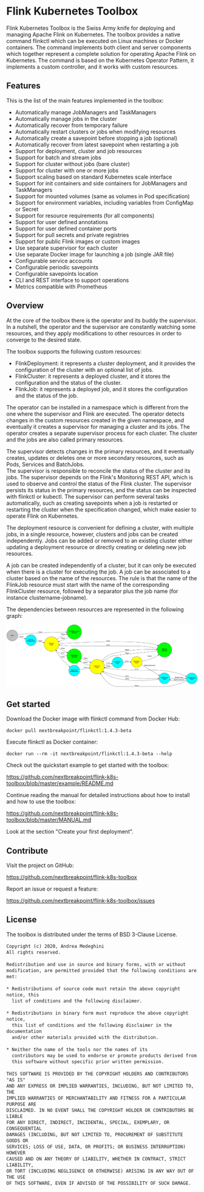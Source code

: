# Flink Kubernetes Toolbox

Flink Kubernetes Toolbox is the Swiss Army knife for deploying and managing Apache Flink on Kubernetes.
The toolbox provides a native command flinkctl which can be executed on Linux machines or Docker containers.
The command implements both client and server components which together represent a complete solution for operating Apache Flink on Kubernetes.
The command is based on the Kubernetes Operator Pattern, it implements a custom controller, and it works with custom resources.         


## Features

This is the list of the main features implemented in the toolbox:
- Automatically manage JobManagers and TaskManagers
- Automatically manage jobs in the cluster
- Automatically recover from temporary failure
- Automatically restart clusters or jobs when modifying resources
- Automatically create a savepoint before stopping a job (optional)
- Automatically recover from latest savepoint when restarting a job
- Support for deployment, cluster and job resources
- Support for batch and stream jobs
- Support for cluster without jobs (bare cluster)
- Support for cluster with one or more jobs
- Support scaling based on standard Kubernetes scale interface
- Support for init containers and side containers for JobManagers and TaskManagers
- Support for mounted volumes (same as volumes in Pod specification)
- Support for environment variables, including variables from ConfigMap or Secret
- Support for resource requirements (for all components)
- Support for user defined annotations
- Support for user defined container ports
- Support for pull secrets and private registries
- Support for public Flink images or custom images
- Use separate supervisor for each cluster
- Use separate Docker image for launching a job (single JAR file)
- Configurable service accounts
- Configurable periodic savepoints
- Configurable savepoints location
- CLI and REST interface to support operations
- Metrics compatible with Prometheus


## Overview

At the core of the toolbox there is the operator and its buddy the supervisor.
In a nutshell, the operator and the supervisor are constantly watching some resources,
and they apply modifications to other resources in order to converge to the desired state.

The toolbox supports the following custom resources:
- FlinkDeployment: it represents a cluster deployment, and it provides the configuration of the cluster with an optional list of jobs.
- FlinkCluster: it represents a deployed cluster, and it stores the configuration and the status of the cluster.
- FlinkJob: it represents a deployed job, and it stores the configuration and the status of the job.

The operator can be installed in a namespace which is different from the one where the supervisor and Flink are executed.
The operator detects changes in the custom resources created in the given namespace, and eventually it creates a supervisor
for managing a cluster and its jobs. The operator creates a separate supervisor process for each cluster.
The cluster and the jobs are also called primary resources.

The supervisor detects changes in the primary resources, and it eventually creates,
updates or deletes one or more secondary resources, such as Pods, Services and BatchJobs.  
The supervisor is responsible to reconcile the status of the cluster and its jobs.
The supervisor depends on the Flink's Monitoring REST API, which is used to observe and control the status of the Flink cluster.
The supervisor persists its status in the primary resources, and the status can be inspected with flinkctl or kubectl.
The supervisor can perform several tasks automatically, such as creating savepoints when a job is restarted
or restarting the cluster when the specification changed, which make easier to operate Flink on Kubernetes.  

The deployment resource is convenient for defining a cluster, with multiple jobs, in a single resource,
however, clusters and jobs can be created independently. Jobs can be added or removed to an existing
cluster either updating a deployment resource or directly creating or deleting new job resources.

A job can be created independently of a cluster, but it can only be executed when there is a cluster for executing the job.
A job can be associated to a cluster based on the name of the resources. The rule is that the name of the FlinkJob resource must start
with the name of the corresponding FlinkCluster resource, followed by a separator plus the job name (for instance clustername-jobname).

The dependencies between resources are represented in the following graph:

![Resource dependencies](/graphs/flink-operator.png "Resource dependencies")


## Get started 

Download the Docker image with flinkctl command from Docker Hub:

    docker pull nextbreakpoint/flinkctl:1.4.3-beta

Execute flinkctl as Docker container:

    docker run --rm -it nextbreakpoint/flinkctl:1.4.3-beta --help

Check out the quickstart example to get started with the toolbox:

https://github.com/nextbreakpoint/flink-k8s-toolbox/blob/master/example/README.md

Continue reading the manual for detailed instructions about how to install and how to use the toolbox:

https://github.com/nextbreakpoint/flink-k8s-toolbox/blob/master/MANUAL.md

Look at the section "Create your first deployment".


## Contribute

Visit the project on GitHub:

https://github.com/nextbreakpoint/flink-k8s-toolbox

Report an issue or request a feature:

https://github.com/nextbreakpoint/flink-k8s-toolbox/issues


## License

The toolbox is distributed under the terms of BSD 3-Clause License.

    Copyright (c) 2020, Andrea Medeghini
    All rights reserved.

    Redistribution and use in source and binary forms, with or without
    modification, are permitted provided that the following conditions are met:

    * Redistributions of source code must retain the above copyright notice, this
      list of conditions and the following disclaimer.

    * Redistributions in binary form must reproduce the above copyright notice,
      this list of conditions and the following disclaimer in the documentation
      and/or other materials provided with the distribution.

    * Neither the name of the tools nor the names of its
      contributors may be used to endorse or promote products derived from
      this software without specific prior written permission.

    THIS SOFTWARE IS PROVIDED BY THE COPYRIGHT HOLDERS AND CONTRIBUTORS "AS IS"
    AND ANY EXPRESS OR IMPLIED WARRANTIES, INCLUDING, BUT NOT LIMITED TO, THE
    IMPLIED WARRANTIES OF MERCHANTABILITY AND FITNESS FOR A PARTICULAR PURPOSE ARE
    DISCLAIMED. IN NO EVENT SHALL THE COPYRIGHT HOLDER OR CONTRIBUTORS BE LIABLE
    FOR ANY DIRECT, INDIRECT, INCIDENTAL, SPECIAL, EXEMPLARY, OR CONSEQUENTIAL
    DAMAGES (INCLUDING, BUT NOT LIMITED TO, PROCUREMENT OF SUBSTITUTE GOODS OR
    SERVICES; LOSS OF USE, DATA, OR PROFITS; OR BUSINESS INTERRUPTION) HOWEVER
    CAUSED AND ON ANY THEORY OF LIABILITY, WHETHER IN CONTRACT, STRICT LIABILITY,
    OR TORT (INCLUDING NEGLIGENCE OR OTHERWISE) ARISING IN ANY WAY OUT OF THE USE
    OF THIS SOFTWARE, EVEN IF ADVISED OF THE POSSIBILITY OF SUCH DAMAGE.
